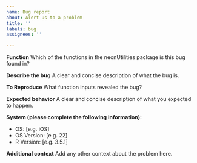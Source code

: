 ```yaml
---
name: Bug report
about: Alert us to a problem
title: ''
labels: bug
assignees: ''

---
```


**Function**
Which of the functions in the neonUtilities package is this bug found in?

**Describe the bug**
A clear and concise description of what the bug is.

**To Reproduce**
What function inputs revealed the bug?

**Expected behavior**
A clear and concise description of what you expected to happen.

**System (please complete the following information):**
 - OS: [e.g. iOS]
 - OS Version: [e.g. 22]
 - R Version: [e.g. 3.5.1]

**Additional context**
Add any other context about the problem here.
